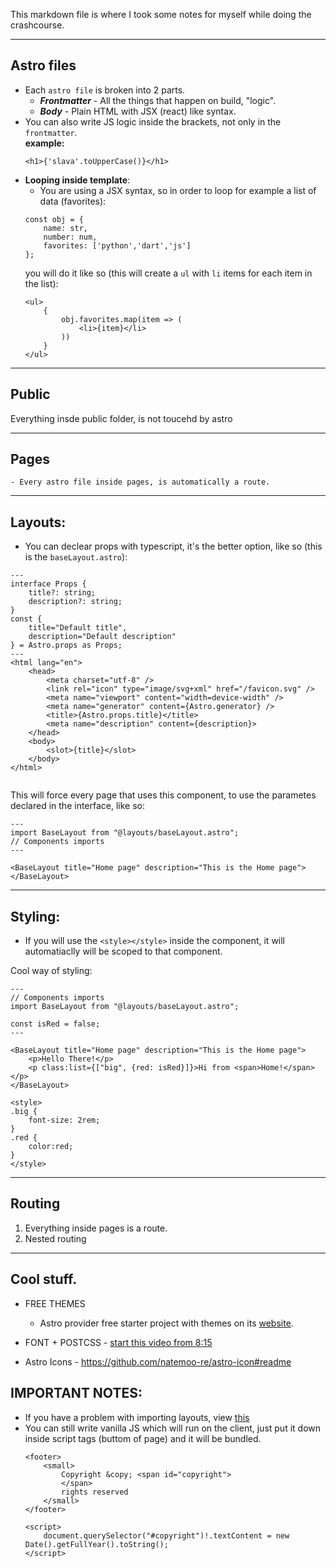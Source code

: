 This markdown file is where I took some notes for myself while doing the crashcourse.

---
## Astro files
- Each `astro file` is broken into 2 parts.
    - **_Frontmatter_** - All the things that happen on build, "logic".
    - _**Body**_ - Plain HTML with JSX (react) like syntax.
- You can also write JS logic inside the brackets, not only in the `frontmatter`.  
**example:**
    ```
    <h1>{'slava'.toUpperCase()}</h1>
    ```
- **Looping inside template**:
    - You are using a JSX syntax, so in order to loop for example a list of data (favorites):
    ```
    const obj = {
        name: str,
        number: num,
        favorites: ['python','dart','js']
    };
    ```
    you will do it like so (this will create a `ul` with `li` items for each item in the list):
    ```
    <ul>
        {
            obj.favorites.map(item => (
                <li>{item}</li>
            ))
        }
    </ul>
    ``` 
---
## Public

Everything insde public folder, is not toucehd by astro  


---
## Pages
    - Every astro file inside pages, is automatically a route.
---

## Layouts:
- You can declear props with typescript, it's the better option, like so (this is the `baseLayout.astro`):
```
---
interface Props {
	title?: string;
	description?: string;
}
const {
	title="Default title",
	description="Default description"
} = Astro.props as Props;
---
<html lang="en">
	<head>
		<meta charset="utf-8" />
		<link rel="icon" type="image/svg+xml" href="/favicon.svg" />
		<meta name="viewport" content="width=device-width" />
		<meta name="generator" content={Astro.generator} />
		<title>{Astro.props.title}</title>
		<meta name="description" content={description}>
	</head>
	<body>
		<slot>{title}</slot>
	</body>
</html>


```

This will force every page that uses this component, to use the parametes declared in the interface, like so:
```
---
import BaseLayout from "@layouts/baseLayout.astro";
// Components imports
---

<BaseLayout title="Home page" description="This is the Home page"></BaseLayout>
```
----
## Styling:

- If you will use the `<style></style>` inside the component, it will automatiaclly will be scoped to that component.

Cool way of styling:
```
---
// Components imports
import BaseLayout from "@layouts/baseLayout.astro";

const isRed = false;
---

<BaseLayout title="Home page" description="This is the Home page">
	<p>Hello There!</p>
    <p class:list={["big", {red: isRed}]}>Hi from <span>Home!</span></p>
</BaseLayout>

<style>
.big {
    font-size: 2rem;
}
.red {
    color:red;
}
</style>
```

----
## Routing
1. Everything inside pages is a route.
2. Nested routing
----
## Cool stuff.
- FREE THEMES
    - Astro provider free starter project with themes on its [website](https://astro.build/themes/).

- FONT + POSTCSS - [start this video from 8:15](https://youtu.be/KNtax5dHPfI?list=PLoqZcxvpWzzeRwF8TEpXHtO7KYY6cNJeF&t=495)

- Astro Icons - https://github.com/natemoo-re/astro-icon#readme
## IMPORTANT NOTES:

- If you have a problem with importing layouts, view [this](https://docs.astro.build/en/guides/typescript/)
- You can still write vanilla JS which will run on the client, just put it down inside script tags (buttom of page) and it will be bundled.
    ```
    <footer>
        <small>
            Copyright &copy; <span id="copyright">
            </span>
            rights reserved
        </small>
    </footer>

    <script>
        document.querySelector("#copyright")!.textContent = new Date().getFullYear().toString();
    </script>
    ```